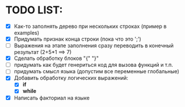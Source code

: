 # TODO LIST:
- [X] Как-то заполнять дерево при нескольких строках (пример в examples)
- [X] Придумать признак конца строки (пока что это ';')
- [ ] Выражения на этапе заполнения сразу переводить в конечный результат (2+5*1 ==> 7)
- [X] Сделать обработку блоков "{" "}"
- [ ]  придумать как будет генериться код для вызова функций и т.п.
- [ ] придумать смысл языка (допустим все переменные глобальные)
- [X] Добавить обработку логических выражений:
    - [X] __if__
    - [X] __while__
- [X] Написать факториал на языке